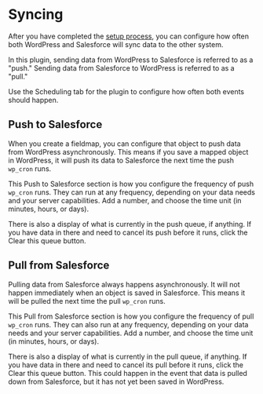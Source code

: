 # Syncing

After you have completed the [setup process](https://github.com/MinnPost/salesforce-rest-api/blob/master/docs/setup.md), you can configure how often both WordPress and Salesforce will sync data to the other system.

In this plugin, sending data from WordPress to Salesforce is referred to as a "push." Sending data from Salesforce to WordPress is referred to as a "pull."

Use the Scheduling tab for the plugin to configure how often both events should happen.

## Push to Salesforce

When you create a fieldmap, you can configure that object to push data from WordPress asynchronously. This means if you save a mapped object in WordPress, it will push its data to Salesforce the next time the push `wp_cron` runs.

This Push to Salesforce section is how you configure the frequency of push `wp_cron` runs. They can run at any frequency, depending on your data needs and your server capabilities. Add a number, and choose the time unit (in minutes, hours, or days).

There is also a display of what is currently in the push queue, if anything. If you have data in there and need to cancel its push before it runs, click the Clear this queue button.

## Pull from Salesforce

Pulling data from Salesforce always happens asynchronously. It will not happen immediately when an object is saved in Salesforce. This means it will be pulled the next time the pull `wp_cron` runs.

This Pull from Salesforce section is how you configure the frequency of pull `wp_cron` runs. They can also run at any frequency, depending on your data needs and your server capabilities. Add a number, and choose the time unit (in minutes, hours, or days).

There is also a display of what is currently in the pull queue, if anything. If you have data in there and need to cancel its pull before it runs, click the Clear this queue button. This could happen in the event that data is pulled down from Salesforce, but it has not yet been saved in WordPress.